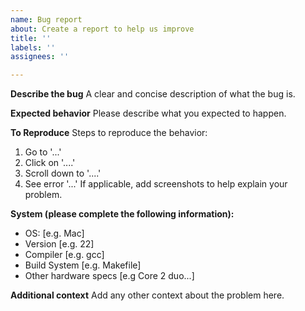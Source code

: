 ```yaml
---
name: Bug report
about: Create a report to help us improve
title: ''
labels: ''
assignees: ''

---
```


**Describe the bug**
A clear and concise description of what the bug is.

**Expected behavior**
Please describe what you expected to happen.

**To Reproduce**
Steps to reproduce the behavior:
1. Go to '...'
2. Click on '....'
3. Scroll down to '....'
4. See error '...'
If applicable, add screenshots to help explain your problem.

**System (please complete the following information):**
 - OS: [e.g. Mac]
 - Version [e.g. 22]
 - Compiler [e.g. gcc]
 - Build System [e.g. Makefile]
 - Other hardware specs [e.g Core 2 duo...]

**Additional context**
Add any other context about the problem here.
